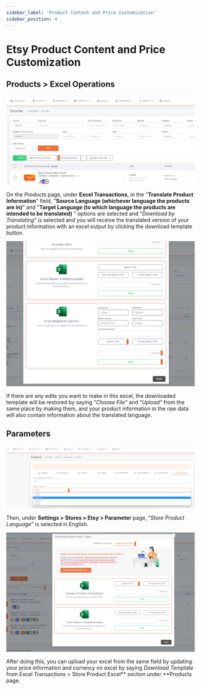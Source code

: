 ```yaml
---
sidebar_label: 'Product Content and Price Customization'
sidebar_position: 4
---
```



# Etsy Product Content and Price Customization

## Products > Excel Operations

![EtsyCustomization](../etsy/img/EtsyProductCustomization.png)

On the *Products* page, under **Excel Transactions**, in the "**Translate Product Information**" field, "**Source Language (whichever language the products are in)**" and "**Target Language (to which language the products are intended to be translated)** ” options are selected and “*Download by Translating*” is selected and you will receive the translated version of your product information with an excel output by clicking the download template button.

![EtsyCustomizationExcel](../etsy/img/EtsyProductCustomizationExcel.png)

If there are any edits you want to make in this excel, the downloaded template will be restored by saying “*Choose File*” and “*Upload*” from the same place by making them, and your product information in the raw data will also contain information about the translated language.

## Parameters

![EtsyCustomizationExcelParameter](../etsy/img/EtsyProductCustomizationExcelParameter.png)

Then, under **Settings > Stores > Etsy > Parameter** page, “*Store Product Language*” is selected in English.

![EtsyCustomizationExcelParameterlanguage](../etsy/img/EtsyProductCustomizationExcelParameterLanguage.png)

After doing this, you can upload your excel from the same field by updating your price information and currency on excel by saying *Download Template* from Excel Transactions > Store Product Excel** section under **Products page.